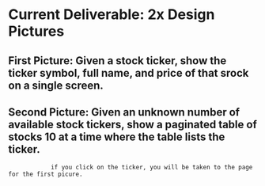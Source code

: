 # Current Deliverable: 2x Design Pictures
## First Picture: Given a stock ticker, show the ticker symbol, full name, and price of that srock on a single screen.

## Second Picture: Given an unknown number of available stock tickers, show a paginated table of stocks 10 at a time where the table lists the ticker.
                if you click on the ticker, you will be taken to the page for the first picure.
